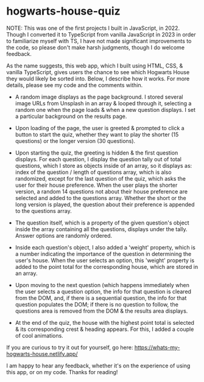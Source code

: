 ﻿# hogwarts-house-quiz

NOTE: This was one of the first projects I built in JavaScript, in 2022. Though I converted it to TypeScript from vanilla JavaScript in 2023 in order to familiarize myself with TS, I have not made significant improvements to the code, so please don't make harsh judgments, though I do welcome feedback.
 
As the name suggests, this web app, which I built using HTML, CSS, & vanilla TypeScript, gives users the chance to see which Hogwarts House they would likely be sorted into. Below, I describe how it works. For more details, please see my code and the comments within.

* A random image displays as the page background. I stored several image URLs from Unsplash in an array & looped through it, selecting a random one when the page loads & when a new question displays. I set a particular background on the results page.

* Upon loading of the page, the user is greeted & prompted to click a button to start the quiz, whether they want to play the shorter (15 questions) or the longer version (30 questions). 

* Upon starting the quiz, the greeting is hidden & the first question displays. For each question, I display the question tally out of total questions, which I store as objects inside of an array, so it displays as: index of the question / length of questions array, which is also randomized, except for the last question of the quiz, which asks the user for their house preference. When the user plays the shorter version, a random 14 questions not about their house preference are selected and added to the questions array. Whether the short or the long version is played, the question about their preference is appended to the questions array.

* The question itself, which is a property of the given question's object inside the array containing all the questions, displays under the tally. Answer options are randomly ordered.

* Inside each question's object, I also added a 'weight' property, which is a number indicating the importance of the question in determining the user's house. When the user selects an option, this 'weight' property is added to the point total for the corresponding house, which are stored in an array. 

* Upon moving to the next question (which happens immediately when the user selects a question option, the info for that question is cleared from the DOM, and, if there is a sequential question, the info for that question populates the DOM; if there is no question to follow, the questions area is removed from the DOM & the results area displays.

* At the end of the quiz, the house with the highest point total is selected & its corresponding crest & heading appears. For this, I added a couple of cool animations.

If you are curious to try it out for yourself, go here: https://whats-my-hogwarts-house.netlify.app/

I am happy to hear any feedback, whether it's on the experience of using this app, or on my code. Thanks for reading!
